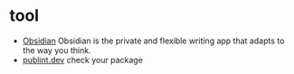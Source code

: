 # tool

- [Obsidian](https://github.com/junegunn/vim-plug) Obsidian is the private and flexible writing app that adapts to the way you think.
- [publint.dev](https://publint.dev/) check your package
